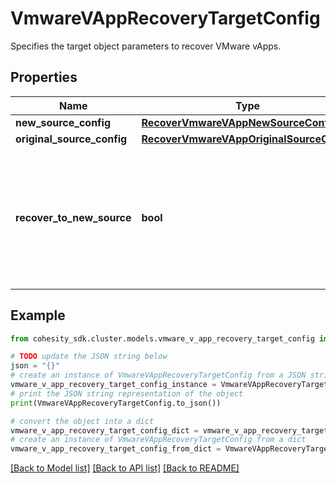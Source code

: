 # VmwareVAppRecoveryTargetConfig

Specifies the target object parameters to recover VMware vApps.

## Properties

Name | Type | Description | Notes
------------ | ------------- | ------------- | -------------
**new_source_config** | [**RecoverVmwareVAppNewSourceConfig**](RecoverVmwareVAppNewSourceConfig.md) |  | [optional] 
**original_source_config** | [**RecoverVmwareVAppOriginalSourceConfig**](RecoverVmwareVAppOriginalSourceConfig.md) |  | [optional] 
**recover_to_new_source** | **bool** | Specifies the parameter whether the recovery should be performed to a new or an existing Source Target. | 

## Example

```python
from cohesity_sdk.cluster.models.vmware_v_app_recovery_target_config import VmwareVAppRecoveryTargetConfig

# TODO update the JSON string below
json = "{}"
# create an instance of VmwareVAppRecoveryTargetConfig from a JSON string
vmware_v_app_recovery_target_config_instance = VmwareVAppRecoveryTargetConfig.from_json(json)
# print the JSON string representation of the object
print(VmwareVAppRecoveryTargetConfig.to_json())

# convert the object into a dict
vmware_v_app_recovery_target_config_dict = vmware_v_app_recovery_target_config_instance.to_dict()
# create an instance of VmwareVAppRecoveryTargetConfig from a dict
vmware_v_app_recovery_target_config_from_dict = VmwareVAppRecoveryTargetConfig.from_dict(vmware_v_app_recovery_target_config_dict)
```
[[Back to Model list]](../README.md#documentation-for-models) [[Back to API list]](../README.md#documentation-for-api-endpoints) [[Back to README]](../README.md)



